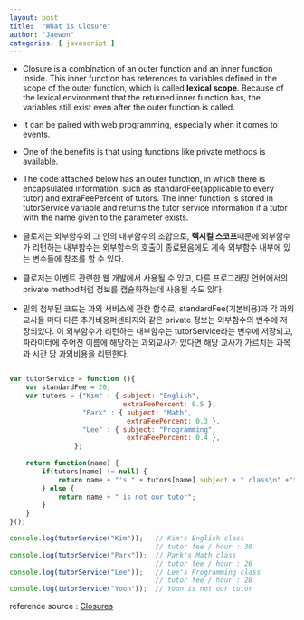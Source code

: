 ```yaml
---
layout: post
title:  "What is Closure"
author: "Jaewon"
categories: [ javascript ]
---
```



- Closure is a combination of an outer function and an inner function inside. This inner function has references to variables defined in the scope of the outer function, which is called **lexical scope**. Because of the lexical environment that the returned inner function has, the variables still exist even after the outer function is called.
- It can be paired with web programming, especially when it comes to events.
- One of the benefits is that using functions like private methods is available. 
- The code attached below has an outer function, in which there is encapsulated information, such as standardFee(applicable to every tutor) and extraFeePercent of tutors. The inner function is stored in tutorService variable and returns the tutor service information if a tutor with the name given to the parameter exists. 

- 클로저는 외부함수와 그 안의 내부함수의 조합으로, **렉시컬 스코프**때문에 외부함수가 리턴하는 내부함수는 외부함수의 호출이 종료됐음에도 계속 외부함수 내부에 있는 변수들에 참조를 할 수 있다.
- 클로저는 이벤트 관련한 웹 개발에서 사용될 수 있고, 다른 프로그래밍 언어에서의 private method처럼 정보를 캡슐화하는데 사용될 수도 있다.
- 밑의 첨부된 코드는 과외 서비스에 관한 함수로, standardFee(기본비용)과 각 과외교사들 마다 다른 추가비용퍼센티지와 같은 private 정보는 외부함수의 변수에 저장되있다. 이 외부함수가 리턴하는 내부함수는 tutorService라는 변수에 저장되고, 파라미터에 주어진 이름에 해당하는 과외교사가 있다면 해당 교사가 가르치는 과목과 시간 당 과외비용을 리턴한다. 


```javascript

var tutorService = function (){
    var standardFee = 20;
    var tutors = {"Kim" : { subject: "English",
                            extraFeePercent: 0.5 }, 
                  "Park" : { subject: "Math",
                             extraFeePercent: 0.3 },
                  "Lee" : { subject: "Programming",
                             extraFeePercent: 0.4 },
                };
    
    return function(name) {
        if(tutors[name] != null) {
            return name + "'s " + tutors[name].subject + " class\n" +"tutor fee per hour : " + Number(standardFee + standardFee*tutors[name].extraFeePercent);
        } else {
            return name + " is not our tutor";
        }
    }
}();

console.log(tutorService("Kim"));   // Kim's English class
                                    // tutor fee / hour : 30
console.log(tutorService("Park"));  // Park's Math class
                                    // tutor fee / hour : 26
console.log(tutorService("Lee"));   // Lee's Programming class
                                    // tutor fee / hour : 28
console.log(tutorService("Yoon"));  // Yoon is not our tutor

```



reference source : [Closures](https://developer.mozilla.org/en-US/docs/Web/JavaScript/Closures) 



